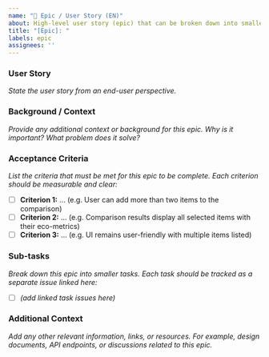 ```yaml
---
name: "🚀 Epic / User Story (EN)"
about: High-level user story (epic) that can be broken down into smaller tasks
title: "[Epic]: "
labels: epic
assignees: ''
---
```


### User Story  
*State the user story from an end-user perspective.*  
<!-- Use the format: "As a [type of user], I want [some goal] so that [some reason]." -->
<!-- Example: "As an eco-conscious user, I want to compare the carbon footprints of multiple products so that I can choose the most sustainable option." -->

### Background / Context  
*Provide any additional context or background for this epic. Why is it important? What problem does it solve?*  
<!-- Example: "Currently, Nudger only compares two products at a time. Users have requested the ability to compare more than two products simultaneously to ease decision-making." -->

### Acceptance Criteria  
*List the criteria that must be met for this epic to be complete. Each criterion should be measurable and clear:*  
- [ ] **Criterion 1:** ... (e.g. User can add more than two items to the comparison)  
- [ ] **Criterion 2:** ... (e.g. Comparison results display all selected items with their eco-metrics)  
- [ ] **Criterion 3:** ... (e.g. UI remains user-friendly with multiple items listed)  
<!-- Add more criteria as needed. All criteria should be met before closing this epic. -->

### Sub-tasks  
*Break down this epic into smaller tasks. Each task should be tracked as a separate issue linked here:*  
<!-- Once tasks are created, list them below with references, for example: -->
<!-- - [ ] #123 Implement backend support for comparing multiple items -->
<!-- - [ ] #124 Create frontend UI for multi-item comparison -->
- [ ] *(add linked task issues here)*

### Additional Context  
*Add any other relevant information, links, or resources. For example, design documents, API endpoints, or discussions related to this epic.*  
<!-- Example: "See design mockups in `/docs/design/multi-comparison-ui.png` and API contract in `/docs/api/multi-compare.md`." -->  
